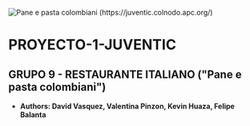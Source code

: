 ![Pane e pasta colombiani (https://juventic.colnodo.apc.org/)](https://www.swedishnomad.com/wp-content/images/2019/08/Italian-Words.jpg)
# PROYECTO-1-JUVENTIC

## GRUPO 9 - RESTAURANTE ITALIANO ("Pane e pasta colombiani")
- **Authors: David Vasquez, Valentina Pinzon, Kevin Huaza, Felipe Balanta**
